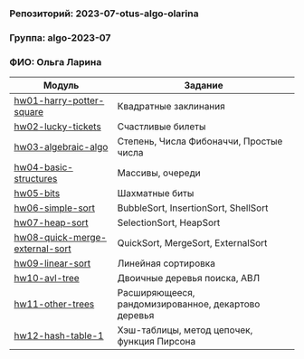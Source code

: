 ### Репозиторий: 2023-07-otus-algo-olarina
### Группа: algo-2023-07
### ФИО: Ольга Ларина

| Модуль                                                             | Задание                                             |
|--------------------------------------------------------------------|-----------------------------------------------------|
| [hw01-harry-potter-square](./hw01-harry-potter-square)             | Квадратные заклинания                               |
| [hw02-lucky-tickets](./hw02-lucky-tickets)                         | Счастливые билеты                                   |
| [hw03-algebraic-algo](./hw03-algebraic-algo)                       | Степень, Числа Фибоначчи, Простые числа             |
| [hw04-basic-structures](./hw04-basic-structures)                   | Массивы, очереди                                    |
| [hw05-bits](./hw05-bits)                                           | Шахматные биты                                      |
| [hw06-simple-sort](./hw06-simple-sort)                             | BubbleSort, InsertionSort, ShellSort                |
| [hw07-heap-sort](./hw07-heap-sort)                                 | SelectionSort, HeapSort                             |
| [hw08-quick-merge-external-sort](./hw08-quick-merge-external-sort) | QuickSort, MergeSort, ExternalSort                  |
| [hw09-linear-sort](./hw09-linear-sort)                             | Линейная сортировка                                 |
| [hw10-avl-tree](./hw10-avl-tree)                                   | Двоичные деревья поиска, АВЛ                        |
| [hw11-other-trees](./hw11-other-trees)                             | Расширяющееся, рандомизированное, декартово деревья |
| [hw12-hash-table-1](./hw12-hash-table-1)                           | Хэш-таблицы, метод цепочек, функция Пирсона         |
